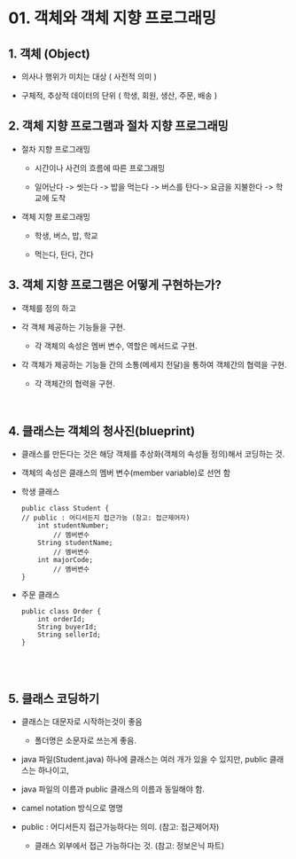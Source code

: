 # 01. 객체와 객체 지향 프로그래밍

## 1. 객체 (Object)

- 의사나 행위가 미치는 대상 ( 사전적 의미 )

- 구체적, 추상적 데이터의 단위 ( 학생, 회원, 생산, 주문, 배송 )


## 2. 객체 지향 프로그램과 절차 지향 프로그래밍

- 절차 지향 프로그래밍

    - 시간이나 사건의 흐름에 따른 프로그래밍<br>

    - 일어난다 -> 씻는다 -> 밥을 먹는다 -> 버스를 탄다-> 요금을 지불한다 -> 학교에 도착
- 객체 지향 프로그래밍

    - 학생, 버스, 밥, 학교

    - 먹는다, 탄다, 간다

## 3. 객체 지향 프로그램은 어떻게 구현하는가?

- 객체를 정의 하고 

- 각 객체 제공하는 기능들을 구현. 
    - 각 객체의 속성은 멤버 변수, 역할은 메서드로 구현.

- 각 객체가 제공하는 기능들 간의 소통(메세지 전달)을 통하여 객체간의 협력을 구현. 
    - 각 객체간의 협력을 구현.


<br>


## 4. 클래스는 객체의 청사진(blueprint)

- 클래스를 만든다는 것은 해당 객체를 추상화(객체의 속성들 정의)해서 코딩하는 것.

- 객체의 속성은 클래스의 멤버 변수(member variable)로 선언 함

- 학생 클래스
    ```
    public class Student {
    // public : 어디서든지 접근가능 (참고: 접근제어자)    
        int studentNumber;
            // 멤버변수
        String studentName;
            // 멤버변수
        int majorCode;
            // 멤버변수
    }
    ```

- 주문 클래스
    ```
    public class Order {
        int orderId;
        String buyerId;
        String sellerId;
    }
    ```


<br>
​

## 5. 클래스 코딩하기

- 클래스는 대문자로 시작하는것이 좋음

    - 폴더명은 소문자로 쓰는게 좋음. 

- java 파일(Student.java) 하나에 클래스는 여러 개가 있을 수 있지만, public 클래스는 하나이고, 

- java 파일의 이름과 public 클래스의 이름과 동일해야 함. 

- camel notation 방식으로 명명

- public : 어디서든지 접근가능하다는 의미. (참고: 접근제어자)
    - 클래스 외부에서 접근 가능하다는 것. (참고: 정보은닉 파트)